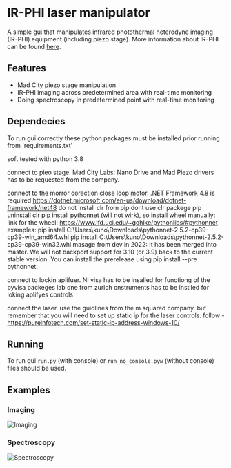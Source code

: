 # IR-PHI laser manipulator

A simple gui that manipulates infrared photothermal heterodyne imaging (IR-PHI) equipment (including piezo stage). More information about IR-PHI can be found [here](https://aip.scitation.org/doi/abs/10.1063/1.5142277).

## Features
- Mad City piezo stage manipulation
- IR-PHI imaging across predetermined area with real-time monitoring
- Doing spectroscopy in predetermined point with real-time monitoring

## Dependecies

To run gui correctly these python packages must be installed prior running from 'requirements.txt'

soft tested with python 3.8

connect to pieo stage. Mad City Labs: Nano Drive and Mad Piezo drivers has to be requested from the compeny.

connect to the morror corection close loop motor.
.NET Framework 4.8 is required https://dotnet.microsoft.com/en-us/download/dotnet-framework/net48
do not install clr from pip
dont use clr packege
pip uninstall clr
pip install pythonnet (will not wirk), so install wheel manually:
link for the wheel: https://www.lfd.uci.edu/~gohlke/pythonlibs/#pythonnet
examples: 
pip install C:\Users\kuno\Downloads\pythonnet-2.5.2-cp39-cp39-win_amd64.whl
pip install C:\Users\kuno\Downloads\pythonnet-2.5.2-cp39-cp39-win32.whl
masage from dev in 2022:
It has been merged into master. We will not backport support for 3.10 (or 3.9) back to the current stable version. 
You can install the prerelease using pip install --pre pythonnet.

connect to lockin aplifuer. NI visa has to be insalled for functiong of the pyvisa packeges
lab one from zurich onstruments has to be instlled for loking aplifyes controls

connect the laser. use the guidlines from the m squared company.
but remember that you will need to set up static ip for the laser controls. follow - https://pureinfotech.com/set-static-ip-address-windows-10/

## Running

To run gui `run.py` (with console) or `run_no_console.pyw` (without console) files should be used.

## Examples

### Imaging

![Imaging](/Examples/imaging_2_speed_x3.gif "Imaging example, speed x3")

### Spectroscopy

![Spectroscopy](/Examples/spectroscopy_1_speed_x7.gif "Spectroscopy example, speed x7")
